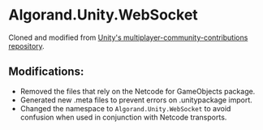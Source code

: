 # Algorand.Unity.WebSocket

Cloned and modified from [Unity's multiplayer-community-contributions repository](https://github.com/Unity-Technologies/multiplayer-community-contributions).

## Modifications:

- Removed the files that rely on the Netcode for GameObjects package.
- Generated new .meta files to prevent errors on .unitypackage import.
- Changed the namespace to `Algorand.Unity.WebSocket` to avoid confusion when used in conjunction with Netcode transports.
